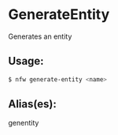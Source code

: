 # GenerateEntity
Generates an entity
## Usage:
```sh
$ nfw generate-entity <name>
```
## Alias(es):
genentity
